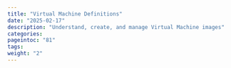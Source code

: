 ```yaml
---
title: "Virtual Machine Definitions"
date: "2025-02-17"
description: "Understand, create, and manage Virtual Machine images"
categories:
pageintoc: "81"
tags:
weight: "2"
---
```

